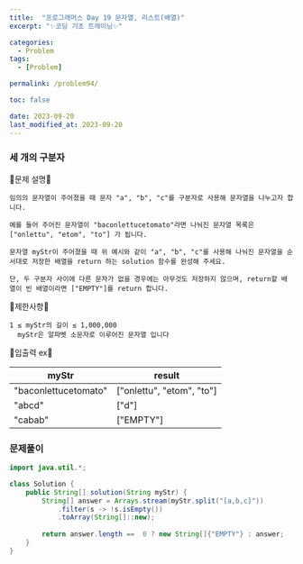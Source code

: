 ```yaml
---
title:  "프로그래머스 Day 19 문자열, 리스트(배열)"
excerpt: "✨코딩 기초 트레이닝✨"

categories:
  - Problem
tags:
  - [Problem]

permalink: /problem94/

toc: false

date: 2023-09-20
last_modified_at: 2023-09-20
---
```


### 세 개의 구분자

💫문제 설명💫

```
임의의 문자열이 주어졌을 때 문자 "a", "b", "c"를 구분자로 사용해 문자열을 나누고자 합니다.

예를 들어 주어진 문자열이 "baconlettucetomato"라면 나눠진 문자열 목록은 ["onlettu", "etom", "to"] 가 됩니다.

문자열 myStr이 주어졌을 때 위 예시와 같이 "a", "b", "c"를 사용해 나눠진 문자열을 순서대로 저장한 배열을 return 하는 solution 함수를 완성해 주세요.

단, 두 구분자 사이에 다른 문자가 없을 경우에는 아무것도 저장하지 않으며, return할 배열이 빈 배열이라면 ["EMPTY"]를 return 합니다.
```

💫제한사항💫

```
1 ≤ myStr의 길이 ≤ 1,000,000
  myStr은 알파벳 소문자로 이루어진 문자열 입니다
```

💫입출력 ex💫

|myStr|result|
|---|---|
|"baconlettucetomato"|["onlettu", "etom", "to"]|
|"abcd"|["d"]|
|"cabab"|["EMPTY"]|

### 문제풀이

```java
import java.util.*;

class Solution {
    public String[] solution(String myStr) {
        String[] answer = Arrays.stream(myStr.split("[a,b,c]"))
            .filter(s -> !s.isEmpty())
            .toArray(String[]::new);
        
        return answer.length ==  0 ? new String[]{"EMPTY"} : answer;
    }
}
```

